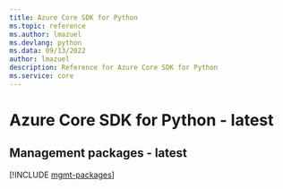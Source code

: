 ```yaml
---
title: Azure Core SDK for Python
ms.topic: reference
ms.author: lmazuel
ms.devlang: python
ms.data: 09/13/2022
author: lmazuel
description: Reference for Azure Core SDK for Python
ms.service: core
---
```

# Azure Core SDK for Python - latest

## Management packages - latest
[!INCLUDE [mgmt-packages](core-mgmt-index.md)]